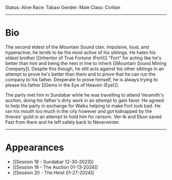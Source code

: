 Status: Alive
Race: Tabaxi
Gender: Male
Class: Civilian

---
# Bio

The second eldest of the Mountain Sound clan. Impulsive, loud, and hyperactive, he tends to be the most active of his siblings. He hates his oldest brother [[Inheritor of True Fortune (Fort)]] "Fort" for acting like he's better than him and being the next in line to inherit [[Mountain Sound Mining Company]]. Despite this though, he still acts against his other siblings in an attempt to prove he's better than them and to prove that he can run the company to his father. Desperate to prove himself, he is always trying to please his father [[Gems in the Eye of Heaven (Eye)]]. 

The party met him in Sundabar while he was travelling to attend Veramith's auction, doing his father's dirty work in an attempt to gain favor. He agreed to help the party in exchange for Walks helping to make Fort look bad. He ran his mouth too much in the city however and got kidnapped by the thieves' guild in an attempt to hold him for ransom. Ver-Ik and Ebon saved Fast from them and he left safely back to Neverwinter.

---
# Appearances

- [[Session 18 - Sundabar 12-30-2023]]
- [[Session 19 - The Auction 01-13-2024]]
- [[Session 20 - The Heist 01-27-2024]]